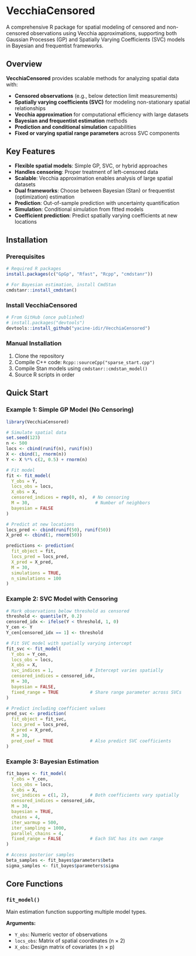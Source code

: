 # VecchiaCensored

A comprehensive R package for spatial modeling of censored and non-censored observations using Vecchia approximations, supporting both Gaussian Processes (GP) and Spatially Varying Coefficients (SVC) models in Bayesian and frequentist frameworks.

## Overview

**VecchiaCensored** provides scalable methods for analyzing spatial data with:
- **Censored observations** (e.g., below detection limit measurements)
- **Spatially varying coefficients (SVC)** for modeling non-stationary spatial relationships
- **Vecchia approximation** for computational efficiency with large datasets
- **Bayesian and frequentist estimation** methods
- **Prediction and conditional simulation** capabilities
- **Fixed or varying spatial range parameters** across SVC components

## Key Features

- **Flexible spatial models**: Simple GP, SVC, or hybrid approaches
- **Handles censoring**: Proper treatment of left-censored data
- **Scalable**: Vecchia approximation enables analysis of large spatial datasets
- **Dual frameworks**: Choose between Bayesian (Stan) or frequentist (optimization) estimation
- **Prediction**: Out-of-sample prediction with uncertainty quantification
- **Simulation**: Conditional simulation from fitted models
- **Coefficient prediction**: Predict spatially varying coefficients at new locations

## Installation

### Prerequisites

```r
# Required R packages
install.packages(c("GpGp", "Rfast", "Rcpp", "cmdstanr"))

# For Bayesian estimation, install CmdStan
cmdstanr::install_cmdstan()
```

### Install VecchiaCensored

```r
# From GitHub (once published)
# install.packages("devtools")
devtools::install_github("yacine-idir/VecchiaCensored")
```

### Manual Installation

1. Clone the repository
2. Compile C++ code: `Rcpp::sourceCpp("sparse_start.cpp")`
3. Compile Stan models using `cmdstanr::cmdstan_model()`
4. Source R scripts in order

## Quick Start

### Example 1: Simple GP Model (No Censoring)

```r
library(VecchiaCensored)

# Simulate spatial data
set.seed(123)
n <- 500
locs <- cbind(runif(n), runif(n))
X <- cbind(1, rnorm(n))
Y <- X %*% c(2, 0.5) + rnorm(n)

# Fit model
fit <- fit_model(
  Y_obs = Y,
  locs_obs = locs,
  X_obs = X,
  censored_indices = rep(0, n),  # No censoring
  M = 30,                         # Number of neighbors
  bayesian = FALSE
)

# Predict at new locations
locs_pred <- cbind(runif(50), runif(50))
X_pred <- cbind(1, rnorm(50))

predictions <- prediction(
  fit_object = fit,
  locs_pred = locs_pred,
  X_pred = X_pred,
  M = 30,
  simulations = TRUE,
  n_simulations = 100
)
```

### Example 2: SVC Model with Censoring

```r
# Mark observations below threshold as censored
threshold <- quantile(Y, 0.2)
censored_idx <- ifelse(Y < threshold, 1, 0)
Y_cen <- Y
Y_cen[censored_idx == 1] <- threshold

# Fit SVC model with spatially varying intercept
fit_svc <- fit_model(
  Y_obs = Y_cen,
  locs_obs = locs,
  X_obs = X,
  svc_indices = 1,              # Intercept varies spatially
  censored_indices = censored_idx,
  M = 30,
  bayesian = FALSE,
  fixed_range = TRUE            # Share range parameter across SVCs
)

# Predict including coefficient values
pred_svc <- prediction(
  fit_object = fit_svc,
  locs_pred = locs_pred,
  X_pred = X_pred,
  M = 30,
  pred_coef = TRUE              # Also predict SVC coefficients
)
```

### Example 3: Bayesian Estimation

```r
fit_bayes <- fit_model(
  Y_obs = Y_cen,
  locs_obs = locs,
  X_obs = X,
  svc_indices = c(1, 2),        # Both coefficients vary spatially
  censored_indices = censored_idx,
  M = 30,
  bayesian = TRUE,
  chains = 4,
  iter_warmup = 500,
  iter_sampling = 1000,
  parallel_chains = 4,
  fixed_range = FALSE           # Each SVC has its own range
)

# Access posterior samples
beta_samples <- fit_bayes$parameters$beta
sigma_samples <- fit_bayes$parameters$sigma
```

## Core Functions

### `fit_model()`

Main estimation function supporting multiple model types.

**Arguments:**
- `Y_obs`: Numeric vector of observations
- `locs_obs`: Matrix of spatial coordinates (n × 2)
- `X_obs`: Design matrix of covariates (n × p)
